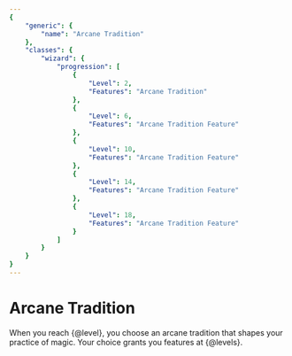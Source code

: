 ```yaml
---
{
	"generic": {
		"name": "Arcane Tradition"
	},
	"classes": {
		"wizard": {
			"progression": [
				{
					"Level": 2,
					"Features": "Arcane Tradition"
				},
				{
					"Level": 6,
					"Features": "Arcane Tradition Feature"
				},
				{
					"Level": 10,
					"Features": "Arcane Tradition Feature"
				},
				{
					"Level": 14,
					"Features": "Arcane Tradition Feature"
				},
				{
					"Level": 18,
					"Features": "Arcane Tradition Feature"
				}
			]
		}
	}
}
---
```

# Arcane Tradition
When you reach {@level}, you choose an arcane tradition that shapes your practice of magic.
Your choice grants you features at {@levels}.
